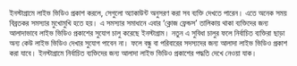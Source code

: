 ইনস্টাগ্রামে লাইভ ভিডিও প্রকাশ করলে, সেগুলো অ্যাকাউন্ট অনুসরণ করা সব ব্যক্তি দেখতে পারেন। এতে অনেক সময় বিব্রতকর সমস্যার মুখোমুখি হতে হয়। এ সমস্যার সমাধানে এবার ‘ক্লোজ ফ্রেন্ডস’ তালিকায় থাকা ব্যক্তিদের জন্য আলাদাভাবে লাইভ ভিডিও প্রকাশের সুযোগ চালু করেছে ইনস্টাগ্রাম। নতুন এ সুবিধা চালুর ফলে নির্বাচিত ব্যক্তিরা ছাড়া অন্য কেউ লাইভ ভিডিও দেখার সুযোগ পাবেন না। ফলে বন্ধু বা পরিবারের সদস্যদের জন্য আলাদা লাইভ ভিডিও প্রকাশ করা যাবে। ইনস্টাগ্রামে নির্বাচিত ব্যক্তিদের জন্য আলাদা লাইভ ভিডিও প্রকাশের পদ্ধতি দেখে নেওয়া যাক।
